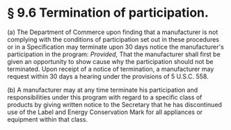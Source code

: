 # § 9.6   Termination of participation.

(a) The Department of Commerce upon finding that a manufacturer is not complying with the conditions of participation set out in these procedures or in a Specification may terminate upon 30 days notice the manufacturer's participation in the program: *Provided,* That the manufacturer shall first be given an opportunity to show cause why the participation should not be terminated. Upon receipt of a notice of termination, a manufacturer may request within 30 days a hearing under the provisions of 5 U.S.C. 558. 


(b) A manufacturer may at any time terminate his participation and responsibilities under this program with regard to a specific class of products by giving written notice to the Secretary that he has discontinued use of the Label and Energy Conservation Mark for all appliances or equipment within that class. 




